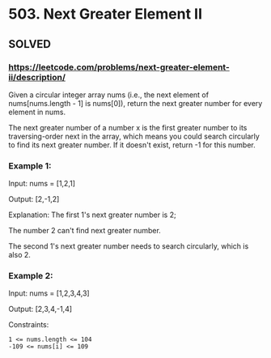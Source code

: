 # 503. Next Greater Element II

## SOLVED

### https://leetcode.com/problems/next-greater-element-ii/description/

Given a circular integer array nums (i.e., the next element of nums[nums.length - 1] is nums[0]), return the next greater number for every element in nums.

The next greater number of a number x is the first greater number to its traversing-order next in the array, which means you could search circularly to find its next greater number. If it doesn't exist, return -1 for this number.



### Example 1:

Input: nums = [1,2,1]

Output: [2,-1,2]

Explanation: The first 1's next greater number is 2;

The number 2 can't find next greater number.

The second 1's next greater number needs to search circularly, which is also 2.

### Example 2:

Input: nums = [1,2,3,4,3]

Output: [2,3,4,-1,4]



Constraints:

    1 <= nums.length <= 104
    -109 <= nums[i] <= 109

